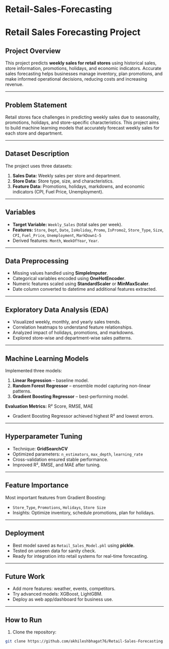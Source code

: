 # Retail-Sales-Forecasting

# Retail Sales Forecasting Project

## Project Overview
This project predicts **weekly sales for retail stores** using historical sales, store information, promotions, holidays, and economic indicators. Accurate sales forecasting helps businesses manage inventory, plan promotions, and make informed operational decisions, reducing costs and increasing revenue.

---

## Problem Statement
Retail stores face challenges in predicting weekly sales due to seasonality, promotions, holidays, and store-specific characteristics. This project aims to build machine learning models that accurately forecast weekly sales for each store and department.

---

## Dataset Description
The project uses three datasets:

1. **Sales Data:** Weekly sales per store and department.  
2. **Store Data:** Store type, size, and characteristics.  
3. **Feature Data:** Promotions, holidays, markdowns, and economic indicators (CPI, Fuel Price, Unemployment).

---

## Variables
- **Target Variable:** `Weekly_Sales` (total sales per week).  
- **Features:** `Store`, `Dept`, `Date`, `IsHoliday`, `Promo`, `IsPromo2`, `Store_Type`, `Size`, `CPI`, `Fuel_Price`, `Unemployment`, `MarkDown1-5`  
- Derived features: `Month`, `WeekOfYear`, `Year`.

---

## Data Preprocessing
- Missing values handled using **SimpleImputer**.  
- Categorical variables encoded using **OneHotEncoder**.  
- Numeric features scaled using **StandardScaler** or **MinMaxScaler**.  
- Date column converted to datetime and additional features extracted.

---

## Exploratory Data Analysis (EDA)
- Visualized weekly, monthly, and yearly sales trends.  
- Correlation heatmaps to understand feature relationships.  
- Analyzed impact of holidays, promotions, and markdowns.  
- Explored store-wise and department-wise sales patterns.

---

## Machine Learning Models
Implemented three models:

1. **Linear Regression** – baseline model.  
2. **Random Forest Regressor** – ensemble model capturing non-linear patterns.  
3. **Gradient Boosting Regressor** – best-performing model.

**Evaluation Metrics:** R² Score, RMSE, MAE  
- Gradient Boosting Regressor achieved highest R² and lowest errors.

---

## Hyperparameter Tuning
- Technique: **GridSearchCV**  
- Optimized parameters: `n_estimators`, `max_depth`, `learning_rate`  
- Cross-validation ensured stable performance.  
- Improved R², RMSE, and MAE after tuning.

---

## Feature Importance
Most important features from Gradient Boosting:

- `Store_Type`, `Promotions`, `Holidays`, `Store Size`  
- Insights: Optimize inventory, schedule promotions, plan for holidays.

---

## Deployment
- Best model saved as `Retail_Sales_Model.pkl` using **pickle**.  
- Tested on unseen data for sanity check.  
- Ready for integration into retail systems for real-time forecasting.

---

## Future Work
- Add more features: weather, events, competitors.  
- Try advanced models: XGBoost, LightGBM.  
- Deploy as web app/dashboard for business use.

---

## How to Run
1. Clone the repository:  
```bash
git clone https://github.com/akhileshbhagat76/Retail-Sales-Forecasting.git

